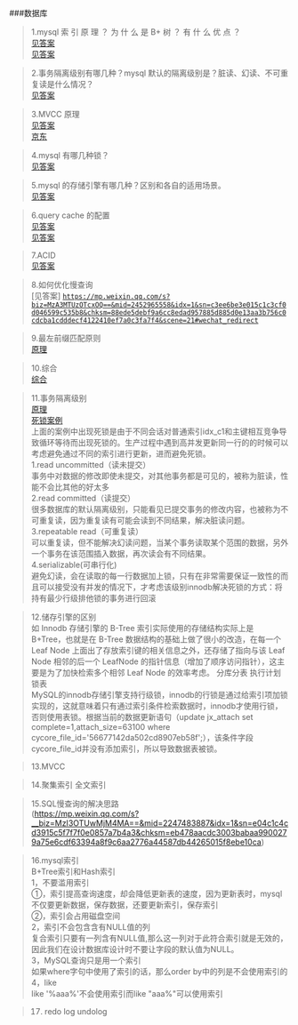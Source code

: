 ###数据库

> 1.mysql 索 引 原 理 ？ 为 什 么 是 B+ 树 ？ 有 什 么 优 点 ？ <br/>
[见答案](https://blog.csdn.net/wohaqiyi/article/details/79503395)<br/>
[见答案](https://blog.csdn.net/bigtree_3721/article/details/73151472)<br/>

> 2.事务隔离级别有哪几种？mysql 默认的隔离级别是？脏读、幻读、不可重复读是什么情况？<br/>
[见答案](https://www.cnblogs.com/huanongying/p/7021555.html)<br/>
 
> 3.MVCC 原理<br/>
[见答案](https://blog.csdn.net/joy0921/article/details/80128857)<br/>
[京东](https://mp.weixin.qq.com/s/sEsZxlA6Zhb3UJIKskV5aA)<br/>

> 4.mysql 有哪几种锁？<br/>
[见答案](https://blog.csdn.net/soonfly/article/details/70238902)<br/>

> 5.mysql 的存储引擎有哪几种？区别和各自的适用场景。<br/>
[见答案](https://www.cnblogs.com/wcwen1990/p/6655416.html)<br/>

> 6.query cache 的配置<br/>
[见答案](https://www.cnblogs.com/JiangLe/p/5688266.html)<br/>
[见答案](https://www.jianshu.com/p/c5adfd764437)<br/>

> 7.ACID <br/>
[见答案](https://www.jianshu.com/p/0b245d972e23)<br/>

> 8.如何优化慢查询<br/>
[见答案]
<code>https://mp.weixin.qq.com/s?biz=MzA3MTUzOTcxOQ==&mid=2452965558&idx=1&sn=c3ee6be3e015c1c3cf0d046599c535b8&chksm=88ede5debf9a6cc8edad957885d885d0e13aa3b756c0cdcba1cdddecf4122410ef7a0c3fa7f4&scene=21#wechat_redirect</code><br/>

> 9.最左前缀匹配原则<br/>
[原理](https://www.kancloud.cn/kancloud/theory-of-mysql-index/41857)<br/>

> 10.综合<br/>
[综合](https://github.com/minfei-miffy/Java-mianshi-note/blob/master/Java%E6%A0%B8%E5%BF%83%E9%9D%A2%E8%AF%95%E7%9F%A5%E8%AF%86%E9%9B%86%E2%80%94MySQL%E9%9D%A2%E8%AF%95%E9%A2%98.md)<br/>

> 11.事务隔离级别<br/>
[原理](https://www.cnblogs.com/huanongying/p/7021555.html)<br/>
[死锁案例](http://blog.itpub.net/22664653/viewspace-2152274/)<br/>
上面的案例中出现死锁是由于不同会话对普通索引idx_c1和主键相互竞争导致循环等待而出现死锁的。生产过程中遇到高并发更新同一行的的时候可以考虑避免通过不同的索引进行更新，进而避免死锁。<br/>
1.read uncommitted（读未提交）<br/>
事务中对数据的修改即使未提交，对其他事务都是可见的，被称为脏读，性能不会比其他的好太多<br/>
2.read committed（读提交）<br/>
很多数据库的默认隔离级别，只能看见已提交事务的修改内容，也被称为不可重复读，因为重复读有可能会读到不同结果，解决脏读问题。<br/>
3.repeatable read（可重复读）<br/>
可以重复读，但不能解决幻读问题，当某个事务读取某个范围的数据，另外一个事务在该范围插入数据，再次读会有不同结果。<br/>
4.serializable(可串行化)<br/>
避免幻读，会在读取的每一行数据加上锁，只有在非常需要保证一致性的而且可以接受没有并发的情况下，才考虑该级别innodb解决死锁的方式：将持有最少行级排他锁的事务进行回滚<br/>

> 12.储存引擎的区别<br/>
如 Innodb 存储引擎的 B-Tree 索引实际使用的存储结构实际上是 B+Tree，也就是在 B-Tree 数据结构的基础上做了很小的改造，在每一个Leaf Node 上面出了存放索引键的相关信息之外，还存储了指向与该 Leaf Node 相邻的后一个 LeafNode 的指针信息（增加了顺序访问指针），这主要是为了加快检索多个相邻 Leaf Node 的效率考虑。
分库分表  执行计划<br/>
锁表<br/>
MySQL的innodb存储引擎支持行级锁，innodb的行锁是通过给索引项加锁实现的，这就意味着只有通过索引条件检索数据时，innodb才使用行锁，否则使用表锁。根据当前的数据更新语句（update jx_attach set complete=1,attach_size=63100 where cycore_file_id='56677142da502cd8907eb58f';），该条件字段cycore_file_id并没有添加索引，所以导致数据表被锁。<br/>

> 13.MVCC<br/>

> 14.聚集索引  全文索引<br/>

> 15.SQL慢查询的解决思路<br/>
(https://mp.weixin.qq.com/s?__biz=MzI3OTUwMjM4MA==&mid=2247483887&idx=1&sn=e04c1c4cd3915c5f7f7f0e0857a7b4a3&chksm=eb478aacdc3003babaa9900279a75e6cdf63394a8f9c6aa2776a44587db44265015f8ebe10ca)<br/>

> 16.mysql索引<br/>
B+Tree索引和Hash索引<br/>
1，不要滥用索引<br/>
①，索引提高查询速度，却会降低更新表的速度，因为更新表时，mysql不仅要更新数据，保存数据，还要更新索引，保存索引<br/>
②，索引会占用磁盘空间<br/>
2，索引不会包含含有NULL值的列<br/>
复合索引只要有一列含有NULL值,那么这一列对于此符合索引就是无效的，因此我们在设计数据库设计时不要让字段的默认值为NULL。<br/>
3，MySQL查询只是用一个索引<br/>
如果where字句中使用了索引的话，那么order by中的列是不会使用索引的<br/>
4，like<br/>
like '%aaa%'不会使用索引而like "aaa%"可以使用索引<br/>

> 17. redo log undolog


